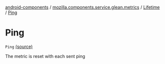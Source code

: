 [android-components](../../index.md) / [mozilla.components.service.glean.metrics](../index.md) / [Lifetime](index.md) / [Ping](./-ping.md)

# Ping

`Ping` [(source)](https://github.com/mozilla-mobile/android-components/blob/master/components/service/glean/src/main/java/mozilla/components/service/glean/metrics/CommonMetricData.kt#L17)

The metric is reset with each sent ping

